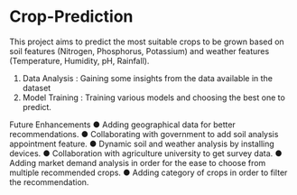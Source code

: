 # Crop-Prediction

This project aims to predict the most suitable crops to be grown based on soil features (Nitrogen, Phosphorus, Potassium) and weather features
(Temperature, Humidity, pH, Rainfall).

1. Data Analysis : Gaining some insights from the data available in the dataset
2. Model Training : Training various models and choosing the best one to predict.

Future Enhancements
● Adding geographical data for better recommendations.
● Collaborating with government to add soil analysis appointment feature.
● Dynamic soil and weather analysis by installing devices.
● Collaboration with agriculture university to get survey data.
● Adding market demand analysis in order for the ease to choose from multiple recommended crops.
● Adding category of crops in order to filter the recommendation.

